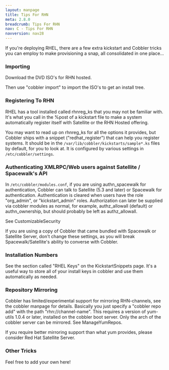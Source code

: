 ```yaml
---
layout: manpage
title: Tips For RHN
meta: 2.8.0
breadcrumb: Tips For RHN
nav: C - Tips For RHN
navversion: nav28
---
```

If you're deploying RHEL, there are a few extra kickstart and Cobbler tricks you can employ to make provisioning a snap,
all consolidated in one place...

### Importing

Download the DVD ISO's for RHN hosted.

Then use "cobbler import" to import the ISO's to get an install tree.

### Registering To RHN

RHEL has a tool installed called rhnreg_ks that you may not be familiar with. It's what you call in the %post of a
kickstart file to make a system automatically register itself with Satellite or the RHN Hosted offering.

You may want to read up on rhnreg_ks for all the options it provides, but Cobbler ships with a snippet
("redhat_register") that can help you register systems. It should be in the `/var/lib/cobbler/kickstarts/sample*.ks`
files by default, for you to look at. It is configured by various settings in `/etc/cobbler/settings`.

### Authenticating XMLRPC/Web users against Satellite / Spacewalk's API

In `/etc/cobbler/modules.conf`, if you are using authn_spacewalk for authentication, Cobbler can talk to Satellite (5.3
and later) or Spacewalk for authentication. Authentication is cleared when users have the role "org_admin", or
"kickstart_admin" roles. Authorization can later be supplied via cobbler modules as normal, for example, authz_allowall
(default) or authn_ownership, but should probably be left as authz_allowall.

See CustomizableSecurity

If you are using a copy of Cobbler that came bundled with Spacewalk or Satellite Server, don't change these settings, as
you will break Spacewalk/Satellite's ability to converse with Cobbler.

### Installation Numbers

See the section called "RHEL Keys" on the KickstartSnippets page. It's a useful way to store all of your install keys in
cobbler and use them automatically as needed.

### Repository Mirroring

Cobbler has limited/experimental support for mirroring RHN-channels, see the cobbler manpage for details. Basically you
just specify a "cobbler repo add" with the path "rhn://channel-name". This requires a version of yum-utils 1.0.4 or
later, installed on the cobbler boot server. Only the arch of the cobbler server can be mirrored. See ManageYumRepos.

If you require better mirroring support than what yum provides, please consider Red Hat Satellite Server.

### Other Tricks

Feel free to add your own here!
